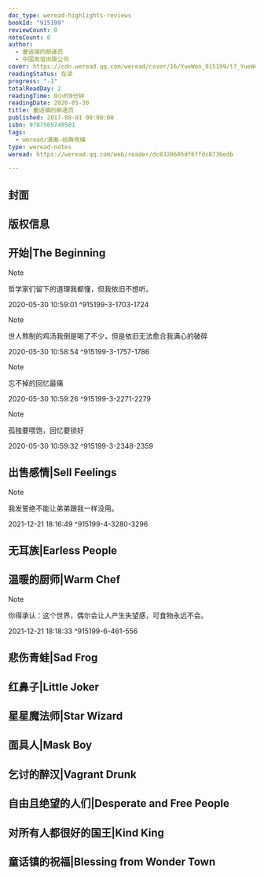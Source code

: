```yaml
---
doc_type: weread-highlights-reviews
bookId: "915199"
reviewCount: 0
noteCount: 6
author:
  - 童话镇的邮递员
  - 中国友谊出版公司
cover: https://cdn.weread.qq.com/weread/cover/16/YueWen_915199/t7_YueWen_915199.jpg
readingStatus: 在读
progress: "-1"
totalReadDay: 2
readingTime: 0小时0分钟
readingDate: 2020-05-30
title: 童话镇的邮递员
published: 2017-08-01 00:00:00
isbn: 9787505740501
tags:
  - weread/漫画-经典改编
type: weread-notes
weread: https://weread.qq.com/web/reader/dc8320605df6ffdc8736edb

---
```



## 封面

## 版权信息

## 开始|The Beginning

> [!NOTE] 
> 哲学家们留下的道理我都懂，但我依旧不想听。
> 
> 2020-05-30 10:59:01 ^915199-3-1703-1724

> [!NOTE] 
> 世人熬制的鸡汤我倒是喝了不少，但是依旧无法愈合我满心的破碎
> 
> 2020-05-30 10:58:54 ^915199-3-1757-1786

> [!NOTE] 
> 忘不掉的回忆最痛
> 
> 2020-05-30 10:59:26 ^915199-3-2271-2279

> [!NOTE] 
> 孤独要喂饱，回忆要锁好
> 
> 2020-05-30 10:59:32 ^915199-3-2348-2359

## 出售感情|Sell Feelings

> [!NOTE] 
> 我发誓绝不能让弟弟跟我一样没用。
> 
> 2021-12-21 18:16:49 ^915199-4-3280-3296

## 无耳族|Earless People

## 温暖的厨师|Warm Chef

> [!NOTE] 
> 你得承认：这个世界，偶尔会让人产生失望感，可食物永远不会。
> 
> 2021-12-21 18:18:33 ^915199-6-461-556

## 悲伤青蛙|Sad Frog

## 红鼻子|Little Joker

## 星星魔法师|Star Wizard

## 面具人|Mask Boy

## 乞讨的醉汉|Vagrant Drunk

## 自由且绝望的人们|Desperate and Free People

## 对所有人都很好的国王|Kind King

## 童话镇的祝福|Blessing from Wonder Town

